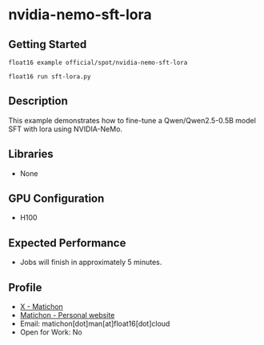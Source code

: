 # nvidia-nemo-sft-lora

## Getting Started

```
float16 example official/spot/nvidia-nemo-sft-lora

float16 run sft-lora.py

```

## Description

This example demonstrates how to fine-tune a Qwen/Qwen2.5-0.5B model SFT with lora using NVIDIA-NeMo.

## Libraries 

- None

## GPU Configuration

- H100

## Expected Performance

- Jobs will finish in approximately 5 minutes.

## Profile

- [X - Matichon](https://x.com/KMatiDev1)
- [Matichon - Personal website](https://matichon.me)
- Email: matichon[dot]man[at]float16[dot]cloud
- Open for Work: No